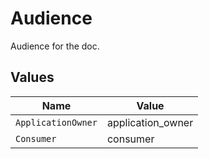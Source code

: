 # Audience

Audience for the doc.


## Values

| Name               | Value              |
| ------------------ | ------------------ |
| `ApplicationOwner` | application_owner  |
| `Consumer`         | consumer           |